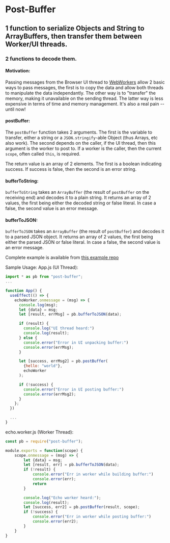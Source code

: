 # Post-Buffer 
## 1 function to serialize Objects and String to ArrayBuffers, then transfer them between Worker/UI threads. 
### 2 functions to decode them.

#### Motivation:
Passing messages from the Browser UI thread to [WebWorkers](https://developer.mozilla.org/en-US/docs/Web/API/Web_Workers_API/Using_web_workers) allow 2 basic ways to pass messages, the first is to copy the data and allow both threads to manipulate the data independantly. The other way is to "transfer" the memory, making it unavailable on the sending thread. The latter way is less expensive in terms of time and memory management. It's also a real pain -- until now!

#### postBuffer:
The `postBuffer` function takes 2 arguments. The first is the variable to transfer, either a string or a `JSON.stringify`-able Object (thus Arrays, etc also work). The second depends on the caller, if the UI thread, then this argument is the worker to post to. If a worker is the caller, then the current `scope`, often called `this`, is required.

The return value is an array of 2 elements. The first is a boolean indicating success. If success is false, then the second is an error string.

#### bufferToString:
`bufferToString` takes an `ArrayBuffer` (the result of `postBuffer` on the receiving end) and decodes it to a plain string.
It returns an array of 2 values, the first being either the decoded string or false literal.
In case a false, the second value is an error message.

#### bufferToJSON:
`bufferToJSON` takes an `ArrayBuffer` (the result of `postBuffer`) and decodes it to a parsed JSON object.
It returns an array of 2 values, the first being either the parsed JSON or false literal.
In case a false, the second value is an error message.

Complete example is available from [this example repo](https://github.com/krhoda/wasm_webworker_example/tree/pure-javascript-example)

Sample Usage:
App.js (UI Thread):
```javascript
import * as pb from "post-buffer";
...

function App() {
  useEffect(() => {
    echoWorker.onmessage = (msg) => {
      console.log(msg);
      let {data} = msg;
      let [result, errMsg] = pb.bufferToJSON(data);

      if (result) {
        console.log("UI thread heard:")
        console.log(result);
      } else {
        console.error("Error in UI unpacking buffer:")
        console.error(errMsg);
      }

      let [success, errMsg2] = pb.postBuffer(
        {hello: "world"}, 
        echoWorker
      );

      if (!success) {
        console.error("Error in UI posting buffer:")
        console.error(errMsg2);
      }
    };
  })

  ...
}
```

echo.worker.js (Worker Thread):
```javascript
const pb = require("post-buffer");

module.exports = function(scope) {
    scope.onmessage = (msg) => {
        let {data} = msg;
        let [result, err] = pb.bufferToJSON(data);
        if (!result) {
            console.error("Err in worker while building buffer:")
            console.error(err);
            return
        }

        console.log("Echo worker heard:");
        console.log(result);
        let [success, err2] = pb.postBuffer(result, scope);
        if (!success) {
            console.error("Err in worker while posting buffer:")
            console.error(err2);
        }
    }
}
```
